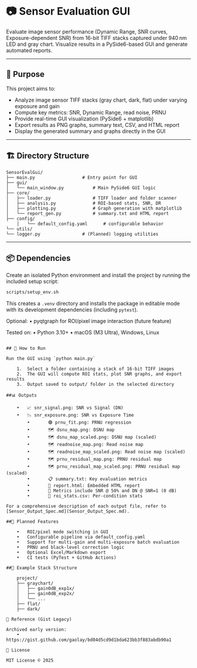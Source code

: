# 📷 Sensor Evaluation GUI

Evaluate image sensor performance (Dynamic Range, SNR curves, Exposure-dependent SNR) from 16-bit TIFF stacks captured under 940 nm LED and gray chart. Visualize results in a PySide6-based GUI and generate automated reports.

---

## 🧭 Purpose

This project aims to:
- Analyze image sensor TIFF stacks (gray chart, dark, flat) under varying exposure and gain
- Compute key metrics: SNR, Dynamic Range, read noise, PRNU
- Provide real-time GUI visualization (PySide6 + matplotlib)
- Export results as PNG graphs, summary text, CSV, and HTML report
- Display the generated summary and graphs directly in the GUI

---

## 🏗 Directory Structure

	SensorEvalGui/
	├── main.py                  # Entry point for GUI
	├── gui/
	│   └── main_window.py           # Main PySide6 GUI logic
	├── core/
	│   ├── loader.py                # TIFF loader and folder scanner
	│   ├── analysis.py              # ROI-based stats, SNR, DR
	│   ├── plotting.py              # Graph generation with matplotlib
	│   └── report_gen.py            # summary.txt and HTML report
	├── config/
        │   └── default_config.yaml      # configurable behavior
	└── utils/
	└── logger.py                # (Planned) logging utilities

---

## 📦 Dependencies

Create an isolated Python environment and install the project by running the
included setup script:

```bash
scripts/setup_env.sh
```

This creates a `.venv` directory and installs the package in editable mode with
its development dependencies (including `pytest`).

Optional:
        •       pyqtgraph for ROI/pixel image interaction (future feature)

Tested on:
	•	Python 3.10+
	•	macOS (M3 Ultra), Windows, Linux
```

## 🚀 How to Run

Run the GUI using `python main.py`

	1.	Select a folder containing a stack of 16-bit TIFF images
	2.	The GUI will compute ROI stats, plot SNR graphs, and export results
	3.	Output saved to output/ folder in the selected directory

##📊 Outputs

	•	📈 snr_signal.png: SNR vs Signal (DN)
	•	📉 snr_exposure.png: SNR vs Exposure Time
        •       🟢 prnu_fit.png: PRNU regression
        •       🗺 dsnu_map.png: DSNU map
        •       🗺 dsnu_map_scaled.png: DSNU map (scaled)
        •       🗺 readnoise_map.png: Read noise map
        •       🗺 readnoise_map_scaled.png: Read noise map (scaled)
        •       🗺 prnu_residual_map.png: PRNU residual map
        •       🗺 prnu_residual_map_scaled.png: PRNU residual map (scaled)
        •       📋 summary.txt: Key evaluation metrics
        •       📄 report.html: Embedded HTML report
        •       📌 Metrics include SNR @ 50% and DN @ SNR=1 (0 dB)
        •       📑 roi_stats.csv: Per-condition stats

For a comprehensive description of each output file, refer to
[Sensor_Output_Spec.md](Sensor_Output_Spec.md).

##🔮 Planned Features

	•	ROI/pixel mode switching in GUI
	•	Configurable pipeline via default_config.yaml
	•	Support for multi-gain and multi-exposure batch evaluation
	•	PRNU and black-level correction logic
	•	Optional Excel/Markdown export
	•	CI tests (PyTest + GitHub Actions)

##🧪 Example Stack Structure

	project/
	├── graychart/
	│   ├── gain0dB_exp1x/
	│   ├── gain0dB_exp2x/
	│   └── ...
	├── flat/
	├── dark/

📎 Reference (Gist Legacy)

Archived early version:
	•	https://gist.github.com/gaolay/bd04d5cd9d1bda623bb3f883abdb90a1

🪪 License

MIT License © 2025

